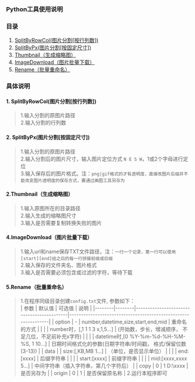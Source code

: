 ### Python工具使用说明

### 目录
1. [SplitByRowCol(图片分割[按行列数])](#SplitByRowCol)  
2. [SplitByPx(图片分割[按固定尺寸])](#SplitByPx)  
3. [Thumbnail（生成缩略图）](#Thumbnail)  
4. [ImageDownload（图片批量下载）](#ImageDownload)  
5. [Rename（批量重命名）](#Rename)  


### 具体说明
<a name="SplitByRowCol"></a>  
#### 1. SplitByRowCol(图片分割[按行列数])  

>1.输入分割的原图片路径  
>2.输入分割的行列数  

<a name="SplitByPx"></a>  
#### 2. SplitByPx(图片分割[按固定尺寸])  

>1.输入分割的原图片路径  
>2.输入分割后的图片尺寸，输入图片定位方式 `N E S W`，1或2个字母进行定位  
>3.输入保存后的图片格式。注：`png|gif格式的才有透明度，直接改图片后缀并不能改变图片透明度的保存方式，要通过画图工具另存为`  

  
<a name="Thumbnail"></a>  
#### 2.Thumbnail（生成缩略图）  

>1.输入原图所在的目录路径  
>2.输入生成的缩略图尺寸  
>3.输入是否需要复制转换失败的图片  
  
<a name="ImageDownload"></a>  
#### 4.ImageDownload（图片批量下载）

>1.输入url和name保存TXT文件路径，注：`一行一个记录，第一行可以使用[start][end]给之后的每一行拼接前缀或后缀`  
>2.输入保存的文件夹名、图片格式  
>3.输入是否需要必须包含或过滤的字符，等待下载 
  
<a name="ImageDownload"></a>  
#### 5.Rename（批量重命名）

>1.在程序同级目录创建`config.txt`文件, 参数如下：  
| 参数   | 默认值 | 可选值                                    | 说明                                                          |
|--------|--------|-------------------------------------------|---------------------------------------------------------------|
| option | -      | number,datetime,size,start,end,mid        | 重命名的方式                                                  |
|        |        | number时，[,1 1 1 3 x,1,5...]             | (开始数，步长，增减顺序， 不足几位，不足前补充x字符)          |
|        |        | datetime时,[0 %Y-%m-%d-%H-%M-%S, 1 10...] | 日期时间格式化的参数(日期字符串/时间戳， 格式/保留位数(3-13)) |
| data   |        | size:[,KB,MB 1...]                        | （单位，是否显示单位）                                        |
|        |        | end:[xxxx]                                | 后缀字符串                                                    |
|        |        | start:[xxxx]                              | 前缀字符串                                                    |
|        |        | mid:[xxxx,xxxx 5...]                      | 中间字符串（插入字符串，第几个字符后）                        |
| copy   | 0      | 1 D:\xxxx                                 | 是否另存为                                                    |
| origin | 0      | 1                                         | 是否保留原名称                                                |
>2.运行本程序即可  
  
